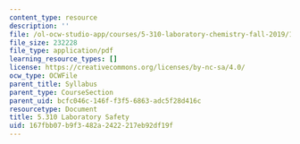 ```yaml
---
content_type: resource
description: ''
file: /ol-ocw-studio-app/courses/5-310-laboratory-chemistry-fall-2019/167fbb07b9f3482a2422217eb92df19f_MIT5_310F19_safety.pdf
file_size: 232228
file_type: application/pdf
learning_resource_types: []
license: https://creativecommons.org/licenses/by-nc-sa/4.0/
ocw_type: OCWFile
parent_title: Syllabus
parent_type: CourseSection
parent_uid: bcfc046c-146f-f3f5-6863-adc5f28d416c
resourcetype: Document
title: 5.310 Laboratory Safety
uid: 167fbb07-b9f3-482a-2422-217eb92df19f
---
```

